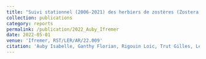 ```yaml
---
title: "Suivi stationnel (2006-2021) des herbiers de zostères (Zostera noltei et Zostera marina) et calcul de l’indicateur DCE « Angiospermes » (2021) dans la masse d'eau côtière FRFC06 – Arcachon amont - Bassin Hydrographique Adour-Garonne"
collection: publications
category: reports
permalink: /publication/2022_Auby_Ifremer
date: 2022-05-01
venue: 'Ifremer, RST/LER/AR/22.009'
citation: 'Auby Isabelle, Ganthy Florian, Rigouin Loic, Trut Gilles, Le Pevedic Arnaud, Devaux Ludovic, Bujan Stéphane, Aubert Fabien, Dalloyau Sébastien, Bournel Caroline (2022). Suivi stationnel (2006-2021) des herbiers de zostères (Zostera noltei et Zostera marina) et calcul de l’indicateur DCE « Angiospermes » (2021) dans la masse d'eau côtière FRFC06 – Arcachon amont - Bassin Hydrographique Adour-Garonne. Ref. RST/LER/AR/22.009. Ifremer.'
---
```

